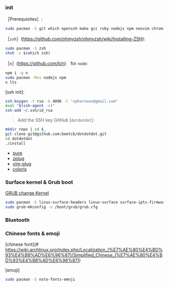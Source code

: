 ### init

［Prerequisites］:

```bash
sudo pacman -S git which openssh make gcc ruby nodejs npm neovim chromium
```
［`zsh`］(https://github.com/ohmyzsh/ohmyzsh/wiki/Installing-ZSH):

```bash
sudo pacman -S zsh 
chsh -s $(which zsh)
```

［`n`］(https://github.com/tj/n)　for `node`: 

```bash
npm i -g n
sudo pacman -Rns nodejs npm 
n lts
```
[ssh init]:
```bash
ssh-keygen -t rsa -b 4096 -C "zpharnoex@gmail.com"
eval "$(ssh-agent -s)"
ssh-add ~/.ssh/id_rsa
```
> Add the SSH key GitHub
[`dotdotdot`]:
```bash
mkdir repo | cd $_
git clone git@github.com:beetcb/dotdotdot.git
cd dotdotdot
./install
```

- [pure](https://github.com/sindresorhus/pure)
- [zplug](https://github.com/zplug/zplug)
- [vim-plug](https://github.com/junegunn/vim-plug)
- [colorls](https://github.com/athityakumar/colorls)

### Surface kernel & Grub boot

[GRUB change Kernel](https://wiki.archlinux.org/index.php/GRUB_(%E7%AE%80%E4%BD%93%E4%B8%AD%E6%96%87)/Tips_and_tricks_(%E7%AE%80%E4%BD%93%E4%B8%AD%E6%96%87)#%E5%A4%9A%E4%B8%AA%E5%90%AF%E5%8A%A8%E6%9D%A1%E7%9B%AE)

```bash
sudo pacman -S linux-surface-headers linux-surface surface-ipts-firmware iptsd
sudo grub-mkconfig -o /boot/grub/grub.cfg
```

### Bluetooth


### Chinese fonts & emoji

[chinese font](# https://wiki.archlinux.org/index.php/Localization_(%E7%AE%80%E4%BD%93%E4%B8%AD%E6%96%87)/Simplified_Chinese_(%E7%AE%80%E4%BD%93%E4%B8%AD%E6%96%87))

[emoji]
```bash
sudo pacman -S noto-fonts-emoji
```
